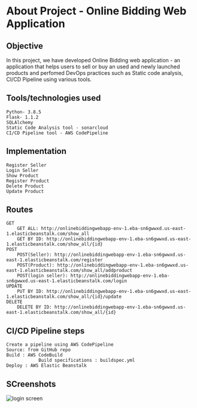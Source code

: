# About Project - Online Bidding Web Application

## Objective  
    
In this project, we have developed Online Bidding web application - an application that helps users to sell or buy an used and newly launched products and perfomed DevOps practices such as Static code analysis, CI/CD Pipeline using various tools.

## Tools/technologies used 
    
    Python- 3.8.5
    Flask- 1.1.2
    SQLAlchemy
    Static Code Analysis tool - sonarcloud
    CI/CD Pipeline tool - AWS CodePipeline 

## Implementation 

    Register Seller 
    Login Seller
    Show Product
    Register Product
    Delete Product
    Update Product

## Routes

    GET
        GET ALL: http://onlinebiddingwebapp-env-1.eba-sn6gwwxd.us-east-1.elasticbeanstalk.com/show_all
        GET BY ID: http://onlinebiddingwebapp-env-1.eba-sn6gwwxd.us-east-1.elasticbeanstalk.com/show_all/{id}
    POST
        POST(Seller): http://onlinebiddingwebapp-env-1.eba-sn6gwwxd.us-east-1.elasticbeanstalk.com/register 
        POST(Product): http://onlinebiddingwebapp-env-1.eba-sn6gwwxd.us-east-1.elasticbeanstalk.com/show_all/addproduct  
        POST(login seller): http://onlinebiddingwebapp-env-1.eba-sn6gwwxd.us-east-1.elasticbeanstalk.com/login 
    UPDATE 
        PUT BY ID: http://onlinebiddingwebapp-env-1.eba-sn6gwwxd.us-east-1.elasticbeanstalk.com/show_all/{id}/update
    DELETE
        DELETE BY ID: http://onlinebiddingwebapp-env-1.eba-sn6gwwxd.us-east-1.elasticbeanstalk.com/show_all/{id}

## CI/CD Pipeline steps 

    Create a pipeline using AWS CodePipeline 
    Source: from GitHub repo
    Build : AWS CodeBuild 
                Build specifications : buildspec.yml 
    Deploy : AWS Elastic Beanstalk 
    
## SCreenshots 
![login screen](https://i.ibb.co/fp1CT9j/screenshot.png)

